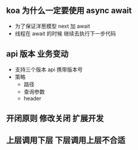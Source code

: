 ## koa 为什么一定要使用 async await

- 为了保证洋葱模型 next 加 await
- 线程在 await 的时候 继续去执行下一步代码

## api 版本 业务变动

- 支持三个版本 api 携带版本号
- 策略
  - 路径
  - 查询参数
  - header

## 开闭原则 修改关闭 扩展开发

## 上层调用下层 下层调用上层不合适
